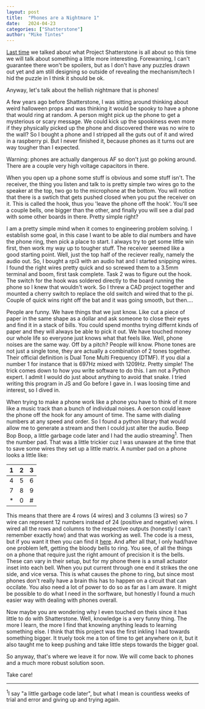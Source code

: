 ```yaml
---
layout: post
title:  "Phones are a Nightmare 1" 
date:   2024-04-23
categories: ["Shatterstone"]
author: "Mike Tintes"
---
```


[Last time](https://anmtblog.com/shatterstone/2024/04/07/Shatterstone1.html) we talked about what Project Shatterstone is all about so this time we will talk about something a little more interesting. Forewarning, I can't guarantee there won't be spoilers, but as I don't have any puzzles drawn out yet and am still designing so outside of revealing the mechanism/tech I hid the puzzle in I think it should be ok. 

Anyway, let's talk about the hellish nightmare that is phones!

A few years ago before Shatterstone, I was sitting around thinking about weird halloween props and was thinking it would be spooky to have a phone that would ring at random. A person might pick up the phone to get a mysterious or scary message. We could kick up the spookiness even more if they physically picked up the phone and discovered there was no wire to the wall? So I bought a phone and I stripped all the guts out of it and wired in a raspberry pi. But I never finished it, because phones as it turns out are way tougher than I expected.

Warning: phones are actually dangerous AF so don't just go poking around. There are a couple very high voltage capacitors in there.

When you open up a phone some stuff is obvious and some stuff isn't. The receiver, the thing you listen and talk to is pretty simple two wires go to the speaker at the top, two go to the microphone at the bottom. You will notice that there is a swtich that gets pushed closed when you put the receiver on it. This is called the hook, thus you 'leave the phone off the hook'. You'll see a couple bells, one bigger than the other, and finally you will see a dial pad with some other boards in there. Pretty simple right?

I am a pretty simple mind when it comes to engineering problem solving. I establish some goal, in this case I want to be able to dial numbers and have the phone ring, then pick a place to start. I always try to get some little win first, then work my way up to tougher stuff. The receiver seemed like a good starting point. Well, just the top half of the reciever really, namely the audio out. So, I bought a rpi3 with an audio hat and I started snipping wires. I found the right wires pretty quick and so screwed them to a 3.5mm terminal and boom, first task complete. Task 2 was to figure out the hook. The switch for the hook was soldered directly to the board running the phone so I knew that wouldn't work. So I threw a CAD project together and mounted a cherry switch to replace the old switch and wired that to the pi. Couple of quick wins right off the bat and it was going smooth, but then....

People are funny. We have things that we just know. Like cut a piece of paper in the same shape as a dollar and ask someone to close their eyes and find it in a stack of bills. You could spend months trying differnt kinds of paper and they will always be able to pick it out. We have touched money our whole life so everyone just knows what that feels like. Well, phone noises are the same way. Off by a pitch? People will know. Phone tones are not just a single tone, they are actually a combination of 2 tones together. Their official definition is Dual Tone Multi Frequency (DTMF). If you dial a number 1 for instance that is 697Hz mixed with 1209Hz. Pretty simple! The trick comes down to how you write software to do this. I am not a Python expert. I admit I would do just about anything to avoid that snake. I tried writing this program in JS and Go before I gave in. I was loosing time and interest, so I dived in.

When trying to make a phone work like a phone you have to think of it more like a music track than a bunch of individual noises. A oerson could leave the phone off the hook for any amount of time. The same with dialing numbers at any speed and order. So I found a python library that would allow me to generate a stream and then I could just alter the audio. Beep Bop Boop, a little garbage code later and I had the audio streaming<sup>1</sup>. Then the number pad. That was a little trickier cuz I was unaware at the time that to save some wires they set up a little matrix. A number pad on a phone looks a little like:

|1|2|3|
|-|-|-|
|4|5|6|
|7|8|9|
|*|0|#|

This means that there are 4 rows (4 wires) and 3 columns (3 wires) so 7 wire can represent 12 numbers instead of 24 (positive and negative) wires. I wired all the rows and columns to the respective outputs (honestly I can't remember exactly how) and that was working as well. The code is a mess, but if you want it then you can find it [here](https://github.com/mtintes/phone/blob/master/phone_run.py). And after all that, I only had/have one problem left, getting the bloody bells to ring. You see, of all the things on a phone that require just the right amount of precision it is the bells. These can vary in their setup, but for my phone there is a small actuator inset into each bell. When you put current through one end it strikes the one side, and vice versa. This is what causes the phone to ring, but since most phones don't really have a brain this has to happen on a circuit that can occilate. You also need a lot of power to do so as far as I am aware. It might be possible to do what I need in the sorftware, but honestly I found a much easier way with dealing with phones overall. 

Now maybe you are wondering why I even touched on theis since it has little to do with Shatterstone. Well, knowledge is a very funny thing. The more I learn, the more I find that knowing anything leads to learning something else. I think that this project was the first inkling I had towards something bigger. It truely took me a ton of time to get anywhere on it, but it also taught me to keep pushing and take little steps towards the bigger goal.

So anyway, that's where we leave it for now. We will come back to phones and a much more robust solution soon.

Take care!

---

<sup>1</sup>I say "a little garbage code later", but what I mean is countless weeks of trial and error and giving up and trying again.
